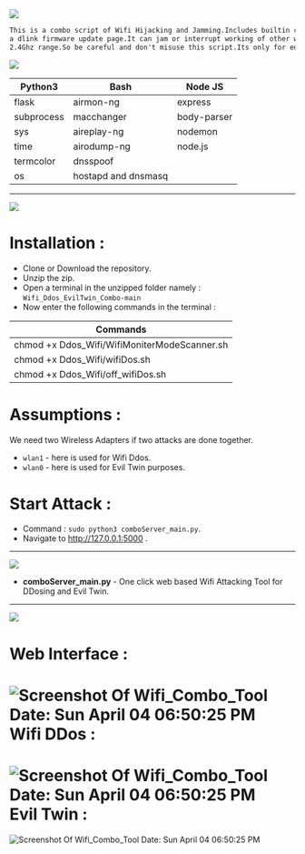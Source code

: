 <img src="https://via.placeholder.com/1270x120/0d1117/fffff?text=Wifi+DDos+EvilTwin+Combo" />

```html
This is a combo script of Wifi Hijacking and Jamming.Includes builtin captive portal with
a dlink firmware update page.It can jam or interrupt working of other wireless networks in
2.4Ghz range.So be careful and don't misuse this script.Its only for education purpose.
```
<img src="https://via.placeholder.com/1000x100/0d1117/BFFF00?text=Tools+and+Modules+used" />

| Python3  | Bash | Node JS |
| ------------- | ------------- | -------- |
| flask | airmon-ng | express |
| subprocess | macchanger | body-parser |
| sys  | aireplay-ng | nodemon |
| time | airodump-ng | node.js |
| termcolor | dnsspoof |   |
| os | hostapd and dnsmasq  |   |

-------------------------------------------------------------------------------------------------------------------------------------------------
<img src="https://via.placeholder.com/1270x120/0d1117/BFFF00?text=INSTALLATIONS and CONFIGURATION" />

Installation :
=============
* Clone or Download the repository.
* Unzip the zip.
* Open a terminal in the unzipped folder namely : `Wifi_Ddos_EvilTwin_Combo-main`
* Now enter the following commands in the terminal :

| Commands  |
| ------------- |
| chmod +x Ddos_Wifi/WifiMoniterModeScanner.sh |
| chmod +x Ddos_Wifi/wifiDos.sh |
| chmod +x Ddos_Wifi/off_wifiDos.sh |

Assumptions :
===========

We need two Wireless Adapters if two attacks are done together.
* `wlan1` - here is used for Wifi Ddos.
* `wlan0` - here is used for Evil Twin purposes.

Start Attack :
============

* Command : `sudo python3 comboServer_main.py`.
* Navigate to http://127.0.0.1:5000 .

-------------------------------------------------------------------------------------------------------------------------------------------------
<img src="https://via.placeholder.com/1270x120/0d1117/BFFF00?text=FUNCTIONALITIES" />

* **comboServer_main.py** - One click web based Wifi Attacking Tool for DDosing and Evil Twin.
------------------------------------------------------------------------------------------------------------------------------------------------

<img src="https://via.placeholder.com/1270x120/0d1117/BFFF00?text=SCREENSHOT+OF+THE+SCRIPT" />

Web Interface :
==============
![Screenshot Of Wifi_Combo_Tool Date: Sun April 04 06:50:25 PM](https://i.imgur.com/K7a7CEN.png)
Wifi DDos :
==============
![Screenshot Of Wifi_Combo_Tool Date: Sun April 04 06:50:25 PM](https://i.imgur.com/Iv4gHJ7.png)
Evil Twin :
==============
![Screenshot Of Wifi_Combo_Tool Date: Sun April 04 06:50:25 PM](https://i.imgur.com/NX4riD3.png)
